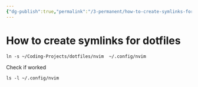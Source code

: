 ```yaml
---
{"dg-publish":true,"permalink":"/3-permanent/how-to-create-symlinks-for-dotfiles/","tags":["type/permanent"],"created":"2023-07-21T05:16:53.390-06:00","updated":"2023-09-05T13:33:20.711-06:00"}
---
```


# How to create symlinks for dotfiles
````shell
ln -s ~/Coding-Projects/dotfiles/nvim  ~/.config/nvim
````

Check if worked
```shell
ls -l ~/.config/nvim
```
